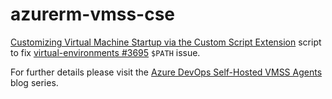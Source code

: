 # azurerm-vmss-cse


[Customizing Virtual Machine Startup via the Custom Script Extension](https://docs.microsoft.com/en-us/azure/devops/pipelines/agents/scale-set-agents?view=azure-devops#customizing-virtual-machine-startup-via-the-custom-script-extension) script to fix [virtual-environments #3695](https://github.com/actions/virtual-environments/issues/3695) `$PATH` issue.

For further details please visit the [Azure DevOps Self-Hosted VMSS Agents](series/ado-vmss-agents/) blog series.
